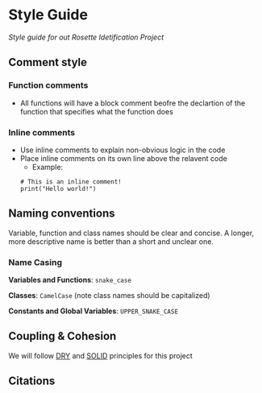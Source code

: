 # Style Guide
*Style guide for out Rosette Idetification Project*

## Comment style
### Function comments
- All functions will have a block comment beofre the declartion of the function that specifies what the function does

### Inline comments
- Use inline comments to explain non-obvious logic in the code
- Place inline comments on its own line above the relavent code
    - Example: 
    ```
    # This is an inline comment!
    print("Hello world!")
    ```

## Naming conventions
Variable, function and class names should be clear and concise. A longer, more descriptive name is better than a short and unclear one.

### Name Casing

**Variables and Functions**: `snake_case`

**Classes**: `CamelCase` (note class names should be capitalized)

**Constants and Global Variables**: `UPPER_SNAKE_CASE`

## Coupling & Cohesion
We will follow [DRY](https://en.wikipedia.org/wiki/Don%27t_repeat_yourself) and [SOLID](https://en.wikipedia.org/wiki/SOLID) principles for this project

## Citations
